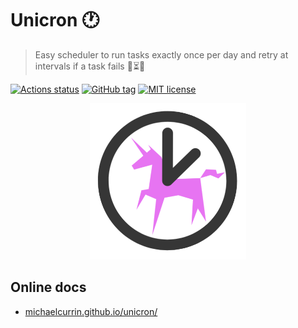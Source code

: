 # Unicron :clock1:
> Easy scheduler to run tasks exactly once per day and retry at intervals if a task fails :repeat_one::hourglass_flowing_sand::unicorn:

[![Actions status](https://github.com/MichaelCurrin/unicron/workflows/Python%20package/badge.svg)](https://github.com/MichaelCurrin/unicron/actions)
[![GitHub tag](https://img.shields.io/github/tag/MichaelCurrin/unicron.svg)](https://GitHub.com/MichaelCurrin/unicron/tags/)
[![MIT license](https://img.shields.io/badge/License-MIT-blue.svg)](https://github.com/MichaelCurrin/unicron/blob/master/LICENSE)

<p align="center">
    <img width="250" src="logo.png">
</p>

## Online docs

- [michaelcurrin.github.io/unicron/](https://michaelcurrin.github.io/unicron/)
